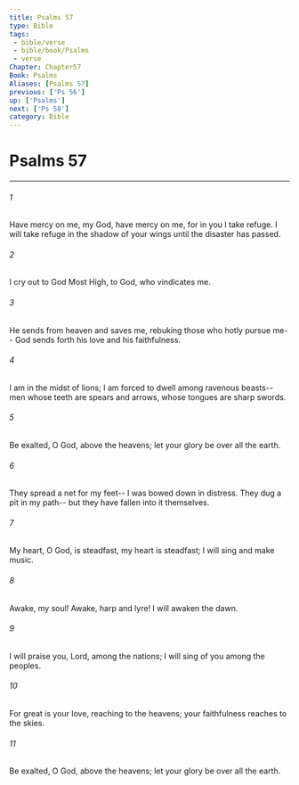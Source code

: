```yaml
---
title: Psalms 57
type: Bible
tags:
 - bible/verse
 - bible/book/Psalms
 - verse
Chapter: Chapter57
Book: Psalms
Aliases: [Psalms 57]
previous: ['Ps 56']
up: ['Psalms']
next: ['Ps 58']
category: Bible
---
```

# Psalms 57

***


###### 1 
Have mercy on me, my God, have mercy on me, for in you I take refuge. I will take refuge in the shadow of your wings until the disaster has passed. 

###### 2 
I cry out to God Most High, to God, who vindicates me. 

###### 3 
He sends from heaven and saves me, rebuking those who hotly pursue me-- God sends forth his love and his faithfulness. 

###### 4 
I am in the midst of lions; I am forced to dwell among ravenous beasts-- men whose teeth are spears and arrows, whose tongues are sharp swords. 

###### 5 
Be exalted, O God, above the heavens; let your glory be over all the earth. 

###### 6 
They spread a net for my feet-- I was bowed down in distress. They dug a pit in my path-- but they have fallen into it themselves. 

###### 7 
My heart, O God, is steadfast, my heart is steadfast; I will sing and make music. 

###### 8 
Awake, my soul! Awake, harp and lyre! I will awaken the dawn. 

###### 9 
I will praise you, Lord, among the nations; I will sing of you among the peoples. 

###### 10 
For great is your love, reaching to the heavens; your faithfulness reaches to the skies. 

###### 11 
Be exalted, O God, above the heavens; let your glory be over all the earth. 
